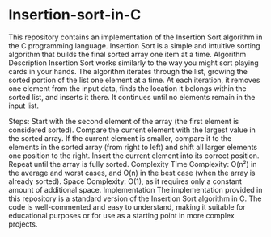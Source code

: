 # Insertion-sort-in-C
This repository contains an implementation of the Insertion Sort algorithm in the C programming language. Insertion Sort is a simple and intuitive sorting algorithm that builds the final sorted array one item at a time. 
Algorithm Description
Insertion Sort works similarly to the way you might sort playing cards in your hands. The algorithm iterates through the list, growing the sorted portion of the list one element at a time. At each iteration, it removes one element from the input data, finds the location it belongs within the sorted list, and inserts it there. It continues until no elements remain in the input list.

Steps:
Start with the second element of the array (the first element is considered sorted).
Compare the current element with the largest value in the sorted array.
If the current element is smaller, compare it to the elements in the sorted array (from right to left) and shift all larger elements one position to the right.
Insert the current element into its correct position.
Repeat until the array is fully sorted.
Complexity
Time Complexity: O(n²) in the average and worst cases, and O(n) in the best case (when the array is already sorted).
Space Complexity: O(1), as it requires only a constant amount of additional space.
Implementation
The implementation provided in this repository is a standard version of the Insertion Sort algorithm in C. The code is well-commented and easy to understand, making it suitable for educational purposes or for use as a starting point in more complex projects.
